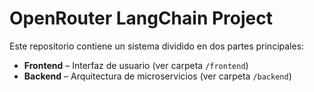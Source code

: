 #  OpenRouter LangChain Project

Este repositorio contiene un sistema dividido en dos partes principales:

- **Frontend** – Interfaz de usuario (ver carpeta `/frontend`)
- **Backend** – Arquitectura de microservicios (ver carpeta `/backend`)



